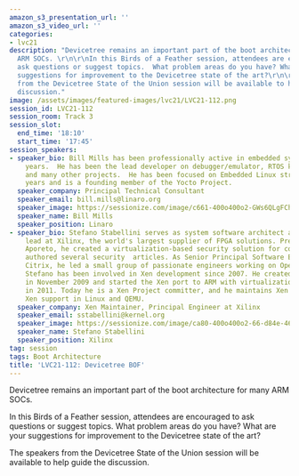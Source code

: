 ```yaml
---
amazon_s3_presentation_url: ''
amazon_s3_video_url: ''
categories:
- lvc21
description: "Devicetree remains an important part of the boot architecture for many
  ARM SOCs. \r\n\r\nIn this Birds of a Feather session, attendees are encouraged to
  ask questions or suggest topics.  What problem areas do you have? What are your
  suggestions for improvement to the Devicetree state of the art?\r\n\r\nThe speakers
  from the Devicetree State of the Union session will be available to help guide the
  discussion."
image: /assets/images/featured-images/lvc21/LVC21-112.png
session_id: LVC21-112
session_room: Track 3
session_slot:
  end_time: '18:10'
  start_time: '17:45'
session_speakers:
- speaker_bio: Bill Mills has been professionally active in embedded systems for 34
    years.  He has been the lead developer on debugger/emulator, RTOS kernel, VoIP,
    and many other projects.  He has been focused on Embedded Linux strategy for 12
    years and is a founding member of the Yocto Project.
  speaker_company: Principal Technical Consultant
  speaker_email: bill.mills@linaro.org
  speaker_image: https://sessionize.com/image/c661-400o400o2-GWs6QLgFChHHLHfzVtQi5i.jpg
  speaker_name: Bill Mills
  speaker_position: Linaro
- speaker_bio: Stefano Stabellini serves as system software architect and virtualization
    lead at Xilinx, the world's largest supplier of FPGA solutions. Previously, at
    Aporeto, he created a virtualization-based security solution for containers and
    authored several security  articles. As Senior Principal Software Engineer in
    Citrix, he led a small group of passionate engineers working on Open Source projects.
    Stefano has been involved in Xen development since 2007. He created libxenlight
    in November 2009 and started the Xen port to ARM with virtualization extensions
    in 2011. Today he is a Xen Project committer, and he maintains Xen on ARM and
    Xen support in Linux and QEMU.
  speaker_company: Xen Maintainer, Principal Engineer at Xilinx
  speaker_email: sstabellini@kernel.org
  speaker_image: https://sessionize.com/image/ca80-400o400o2-66-d84e-46b6-801e-404110a5fd97.60669a8d-e75e-47b0-828f-74345e346ce7.png
  speaker_name: Stefano Stabellini
  speaker_position: Xilinx
tag: session
tags: Boot Architecture
title: 'LVC21-112: Devicetree BOF'
---
```


Devicetree remains an important part of the boot architecture for many ARM SOCs. 

In this Birds of a Feather session, attendees are encouraged to ask questions or suggest topics.  What problem areas do you have? What are your suggestions for improvement to the Devicetree state of the art?

The speakers from the Devicetree State of the Union session will be available to help guide the discussion.